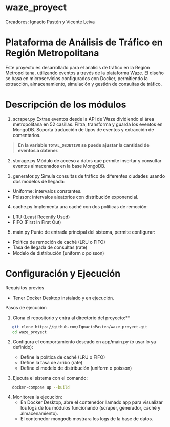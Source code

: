 # waze_proyect

Creadores: Ignacio Pastén y Vicente Leiva

# Plataforma de Análisis de Tráfico en Región Metropolitana

Este proyecto es desarrollado para el análisis de tráfico en la Región Metropolitana, utilizando eventos a través de la plataforma Waze. El diseño se basa en microservicios configurados con Docker, permitiendo la extracción, almacenamiento, simulación y gestión de consultas de tráfico.

# Descripción de los módulos

1. scraper.py
Extrae eventos desde la API de Waze dividiendo el área metropolitana en 52 casillas. Filtra, transforma y guarda los eventos en MongoDB. Soporta traducción de tipos de eventos y extracción de comentarios.

> **En la variable `TOTAL_OBJETIVO` se puede ajustar la cantidad de eventos a obtener.**



2. storage.py
Módulo de acceso a datos que permite insertar y consultar eventos almacenados en la base MongoDB.

3. generator.py
Simula consultas de tráfico de diferentes ciudades usando dos modelos de llegada:
- Uniforme: intervalos constantes.
- Poisson: intervalos aleatorios con distribución exponencial.

4. cache.py
Implementa una caché con dos políticas de remoción:
- LRU (Least Recently Used)
- FIFO (First In First Out)

5. main.py
Punto de entrada principal del sistema, permite configurar:
- Política de remoción de caché (LRU o FIFO)
- Tasa de llegada de consultas (rate)
- Modelo de distribución (uniform o poisson)

# Configuración y Ejecución

Requisitos previos
- Tener Docker Desktop instalado y en ejecución.

Pasos de ejecución

1. Clona el repositorio y entra al directorio del proyecto:**
```bash
   git clone https://github.com/IgnacioPasten/waze_proyect.git
   cd waze_proyect
```
2. Configura el comportamiento deseado en app/main.py (o usar lo ya definido):
   - Define la política de caché (LRU o FIFO)
   - Define la tasa de arribo (rate)
   - Define el modelo de distribución (uniform o poisson)

3. Ejecuta el sistema con el comando:
```bash
   docker-compose up --build
```

4. Monitorea la ejecución:
   - En Docker Desktop, abre el contenedor llamado app para visualizar los logs de los módulos funcionando (scraper, generador, caché y almacenamiento).
   - El contenedor mongodb mostrara los logs de la base de datos.
